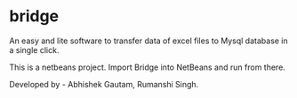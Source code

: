 # bridge
An easy and lite software to transfer data of excel files to Mysql database in a single click.

This is a netbeans project. Import Bridge into NetBeans and run from there.

Developed by - Abhishek Gautam, Rumanshi Singh.
